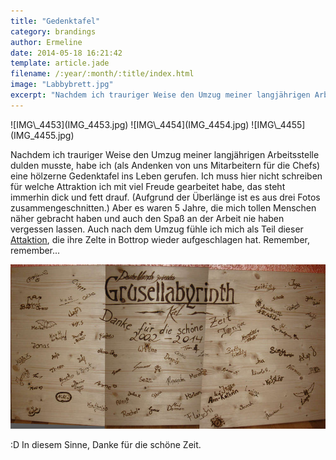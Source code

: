 ```yaml
---
title: "Gedenktafel"
category: brandings
author: Ermeline
date: 2014-05-18 16:21:42
template: article.jade
filename: /:year/:month/:title/index.html
image: "Labbybrett.jpg"
excerpt: "Nachdem ich trauriger Weise den Umzug meiner langjährigen Arbeitsstelle dulden musste, habe ich (als Andenken von uns Mitarbeitern für die Chefs) eine hölzerne Gedenktafel ins Leben gerufen."
---
```


<div class="slideshow_landscape">
![IMG\_4453](IMG_4453.jpg)
![IMG\_4454](IMG_4454.jpg)
![IMG\_4455](IMG_4455.jpg)
</div>

Nachdem ich trauriger Weise den Umzug meiner langjährigen Arbeitsstelle dulden musste, habe ich (als Andenken von uns Mitarbeitern für die Chefs) eine hölzerne Gedenktafel ins Leben gerufen. Ich muss hier nicht schreiben für welche Attraktion ich mit viel Freude gearbeitet habe, das steht immerhin dick und fett drauf. (Aufgrund der Überlänge ist es aus drei Fotos zusammengeschnitten.) Aber es waren 5 Jahre, die mich tollen Menschen näher gebracht haben und auch den Spaß an der Arbeit nie haben vergessen lassen. Auch nach dem Umzug fühle ich mich als Teil dieser [Attaktion](http://www.grusellabyrinth.de/), die ihre Zelte in Bottrop wieder aufgeschlagen hat. Remember, remember...

![Labbybrett](Labbybrett.jpg)

:D In diesem Sinne, Danke für die schöne Zeit.
